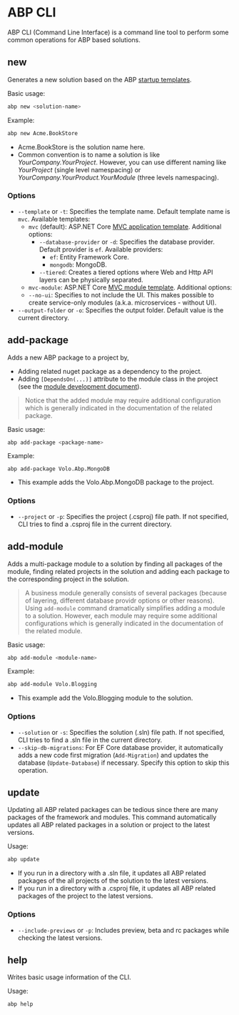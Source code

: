 ﻿# ABP CLI

ABP CLI (Command Line Interface) is a command line tool to perform some common operations for ABP based solutions.

## new

Generates a new solution based on the ABP [startup templates](Startup-Templates/Index.md).

Basic usage:

````bash
abp new <solution-name>
````

Example:

````bash
abp new Acme.BookStore
````

* Acme.BookStore is the solution name here.
* Common convention is to name a solution is like *YourCompany.YourProject*. However, you can use different naming like *YourProject* (single level namespacing) or *YourCompany.YourProduct.YourModule* (three levels namespacing).

### Options

* `--template` or `-t`: Specifies the template name. Default template name is `mvc`. Available templates:
  * `mvc` (default): ASP.NET Core [MVC application template](Startup-Templates/Mvc.md). Additional options:
    * `--database-provider` or `-d`: Specifies the database provider. Default provider is `ef`. Available providers:
      * `ef`: Entity Framework Core.
      * `mongodb`: MongoDB.
    * `--tiered`: Creates a tiered options where Web and Http API layers can be physically separated.
  *  `mvc-module`: ASP.NET Core [MVC module template](Startup-Templates/Mvc-Module.md). Additional options:
    * `--no-ui`: Specifies to not include the UI. This makes possible to create service-only modules (a.k.a. microservices - without UI).
* `--output-folder` or `-o`: Specifies the output folder. Default value is the current directory.

## add-package

Adds a new ABP package to a project by,

* Adding related nuget package as a dependency to the project.
* Adding `[DependsOn(...)]` attribute to the module class in the project (see the [module development document](Module-Development-Basics.md)).

> Notice that the added module may require additional configuration which is generally indicated in the documentation of the related package.

Basic usage:

````bash
abp add-package <package-name>
````

Example:

````
abp add-package Volo.Abp.MongoDB
````

* This example adds the Volo.Abp.MongoDB package to the project.

### Options

* `--project` or `-p`: Specifies the project (.csproj) file path. If not specified, CLI tries to find a .csproj file in the current directory.

## add-module

Adds a multi-package module to a solution by finding all packages of the module, finding related projects in the solution and adding each package to the corresponding project in the solution.

> A business module generally consists of several packages (because of layering, different database providr options or other reasons). Using `add-module` command dramatically simplifies adding a module to a solution. However, each module may require some additional configurations which is generally indicated in the documentation of the related module.

Basic usage:

````bash
abp add-module <module-name>
````

Example:

```bash
abp add-module Volo.Blogging
```

* This example add the Volo.Blogging module to the solution.

### Options

* `--solution` or `-s`: Specifies the solution (.sln) file path. If not specified, CLI tries to find a .sln file in the current directory.
* `--skip-db-migrations`: For EF Core database provider, it automatically adds a new code first migration (`Add-Migration`) and updates the database (`Update-Database`) if necessary. Specify this option to skip this operation.

## update

Updating all ABP related packages can be tedious since there are many packages of the framework and modules. This command automatically updates all ABP related packages in a solution or project to the latest versions.

Usage:

````bash
abp update
````

* If you run in a directory with a .sln file, it updates all ABP related packages of the all projects of the solution to the latest versions.
* If you run in a directory with a .csproj file, it updates all ABP related packages of the project to the latest versions.

### Options

* `--include-previews` or `-p`: Includes preview, beta and rc packages while checking the latest versions.

## help

Writes basic usage information of the CLI.

Usage:

````bash
abp help
````

